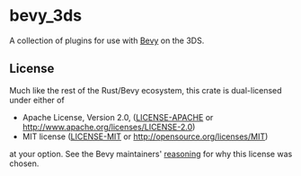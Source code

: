 # bevy_3ds

A collection of plugins for use with [Bevy](https://bevyengine.org) on the 3DS.

## License

Much like the rest of the Rust/Bevy ecosystem, this crate is dual-licensed under
either of

 * Apache License, Version 2.0, ([LICENSE-APACHE](LICENSE-APACHE) or <http://www.apache.org/licenses/LICENSE-2.0>)
 * MIT license ([LICENSE-MIT](LICENSE-MIT) or <http://opensource.org/licenses/MIT>)

at your option. See the Bevy maintainers'
[reasoning](https://github.com/bevyengine/bevy/issues/2373)
for why this license was chosen.
